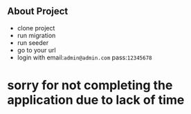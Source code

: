 
## About Project
- clone project 
- run migration 
- run seeder
- go to your url
- login with email:`admin@admin.com` pass:`12345678`

# sorry for not completing the application due to lack of time #